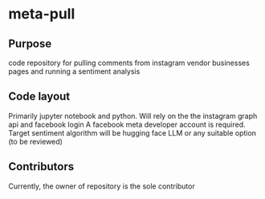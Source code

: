 # meta-pull
## Purpose
code repository for pulling comments from instagram vendor businesses pages and running a sentiment analysis

## Code layout
Primarily jupyter notebook and python. Will rely on the the instagram graph api and facebook login
A facebook meta developer account is required. Target sentiment algorithm will be hugging face LLM  or any suitable option (to be reviewed)

## Contributors
Currently, the owner of repository is the sole contributor
